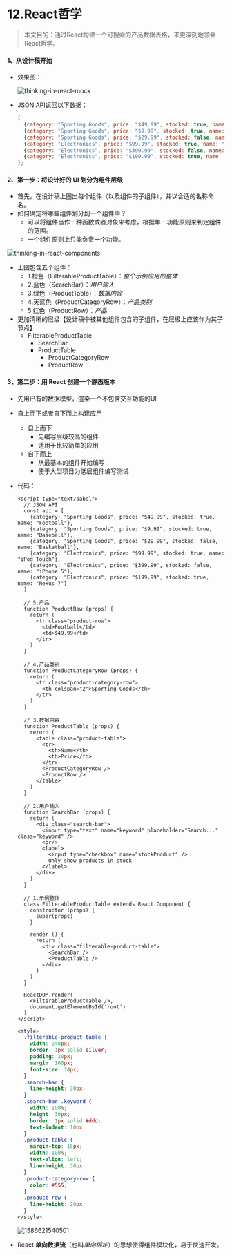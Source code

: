 # 12.React哲学

> 本文目的：通过React构建一个可搜索的产品数据表格，来更深刻地领会React哲学。

#### 1、从设计稿开始

- 效果图：

  ![thinking-in-react-mock](..\images\thinking-in-react-mock.png)

- JSON API返回以下数据：

  ```javascript
  [
    {category: "Sporting Goods", price: "$49.99", stocked: true, name: "Football"},
    {category: "Sporting Goods", price: "$9.99", stocked: true, name: "Baseball"},
    {category: "Sporting Goods", price: "$29.99", stocked: false, name: "Basketball"},
    {category: "Electronics", price: "$99.99", stocked: true, name: "iPod Touch"},
    {category: "Electronics", price: "$399.99", stocked: false, name: "iPhone 5"},
    {category: "Electronics", price: "$199.99", stocked: true, name: "Nexus 7"}
  ];
  ```

  

#### 2、第一步：将设计好的 UI 划分为组件层级

- 首先，在设计稿上圈出每个组件（以及组件的子组件），并以合适的名称命名。
- 如何确定将哪些组件划分到一个组件中？
  - 可以将组件当作一种函数或者对象来考虑，根据单一功能原则来判定组件的范围。
  - 一个组件原则上只能负责一个功能。

![thinking-in-react-components](..\images\thinking-in-react-components.png)

- 上图包含五个组件：
  - 1.橙色（FilterableProductTable）：*整个示例应用的整体*
  - 2.蓝色（SearchBar）：*用户输入*
  - 3.绿色（ProductTable）：*数据内容*
  - 4.天蓝色（ProductCategoryRow）：*产品类别*
  - 5.红色（ProductRow）：*产品*
- 更加清晰的层级【设计稿中被其他组件包含的子组件，在层级上应该作为其子节点】
  - FilterableProductTable
    - SearchBar
    - ProductTable
      - ProductCategoryRow
      - ProductRow

#### 3、第二步：用 React 创建一个静态版本

- 先用已有的数据模型，渲染一个不包含交互功能的UI

- 自上而下或者自下而上构建应用

  - 自上而下
    - 先编写层级较高的组件
    - 适用于比较简单的应用
  - 自下而上
    - 从最基本的组件开始编写
    - 便于大型项目为低层组件编写测试

- 代码：

  ```
  <script type="text/babel">
    // JSON API
    const api = [
      {category: "Sporting Goods", price: "$49.99", stocked: true, name: "Football"},
      {category: "Sporting Goods", price: "$9.99", stocked: true, name: "Baseball"},
      {category: "Sporting Goods", price: "$29.99", stocked: false, name: "Basketball"},
      {category: "Electronics", price: "$99.99", stocked: true, name: "iPod Touch"},
      {category: "Electronics", price: "$399.99", stocked: false, name: "iPhone 5"},
      {category: "Electronics", price: "$199.99", stocked: true, name: "Nexus 7"}
    ]
  
    // 5.产品
    function ProductRow (props) {
      return (
        <tr class="product-row">
          <td>Football</td>
          <td>$49.99</td>
        </tr>
      )
    }
  
    // 4.产品类别
    function ProductCategoryRow (props) {
      return (
        <tr class="product-category-row">
          <th colspan="2">Sporting Goods</th>
        </tr>
      )
    }
  
    // 3.数据内容
    function ProductTable (props) {
      return (
        <table class="product-table">
          <tr>
            <th>Name</th>
            <th>Price</th>
          </tr>
          <ProductCategoryRow />
          <ProductRow />
        </table>
      )
    }
  
    // 2.用户输入
    function SearchBar (props) {
      return (
        <div class="search-bar">
          <input type="text" name="keyword" placeholder="Search..." class="keyword" />
          <br/>
          <label>
            <input type="checkbox" name="stockProduct" />
            Only show products in stock
          </label>
        </div>
      )
    }
  
    // 1.示例整体
    class FilterableProductTable extends React.Component {
      constructor (props) {
        super(props)
      }
  
      render () {
        return (
          <div class="filterable-product-table">
            <SearchBar />
            <ProductTable />
          </div>
        )
      }
    }
  
    ReactDOM.render(
      <FilterableProductTable />,
      document.getElementById('root')
    )
  </script>
  ```

  ```css
  <style>
    .filterable-product-table {
      width: 240px;
      border: 1px solid silver;
      padding: 20px;
      margin: 100px;
      font-size: 14px;
    }
    .search-bar {
      line-height: 30px;
    }
    .search-bar .keyword {
      width: 100%;
      height: 30px;
      border: 1px solid #ddd;
      text-indent: 10px;
    }
    .product-table {
      margin-top: 15px;
      width: 100%;
      text-align: left;
      line-height: 30px;
    }
    .product-category-row {
      color: #555;
    }
    .product-row {
      line-height: 20px;
    }
  </style>
  ```

  ![1586621540501](..\images\1586621540501.png)

- React **单向数据流**（也叫*单向绑定*）的思想使得组件模块化，易于快速开发。